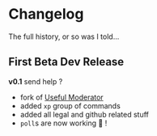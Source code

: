 # Changelog

<summary>The full history, or so was I told...</summary>

## First Beta Dev Release

**v0.1** send help ?

- fork of [Useful Moderator](https://github.com/thomasByr/useful-moderator)
- added `xp` group of commands
- added all legal and github related stuff
- `poll`s are now working 🎉 !
